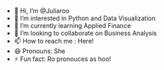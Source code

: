 - 👋 Hi, I’m @Juliaroo
- 👀 I’m interested in Python and Data Visualization
- 🌱 I’m currently learning Applied Finance
- 💞️ I’m looking to collaborate on Business Analysis
- 📫 How to reach me : Here!
- 😄 Pronouns: She
- ⚡ Fun fact: Ro pronouces as hoo!

<!---
Juliaroo/Juliaroo is a ✨ special ✨ repository because its `README.md` (this file) appears on your GitHub profile.
You can click the Preview link to take a look at your changes.
--->
